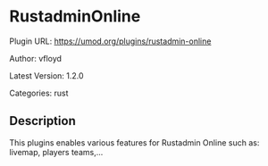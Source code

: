 # RustadminOnline

Plugin URL: https://umod.org/plugins/rustadmin-online

Author: vfloyd

Latest Version: 1.2.0

Categories: rust

## Description

This plugins enables various features for Rustadmin Online such as:  livemap, players teams,...

